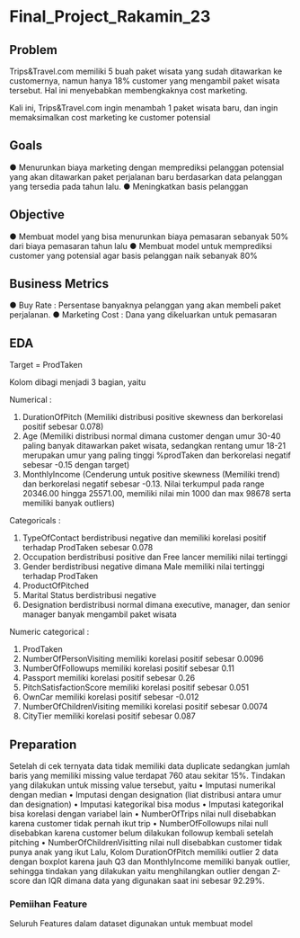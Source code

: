 # Final_Project_Rakamin_23
## Problem
Trips&Travel.com memiliki 5 buah paket wisata yang sudah ditawarkan ke customernya, namun hanya 18% customer yang mengambil paket wisata tersebut. Hal ini menyebabkan membengkaknya cost marketing.

Kali ini, Trips&Travel.com ingin menambah 1 paket wisata baru, dan ingin memaksimalkan cost marketing ke customer potensial

## Goals
● Menurunkan biaya marketing dengan memprediksi pelanggan potensial yang akan
ditawarkan paket perjalanan baru berdasarkan data pelanggan yang tersedia pada
tahun lalu.
● Meningkatkan basis pelanggan

## Objective
● Membuat model yang bisa menurunkan biaya pemasaran sebanyak 50% dari biaya
pemasaran tahun lalu
● Membuat model untuk memprediksi customer yang potensial agar basis pelanggan naik
sebanyak 80%

## Business Metrics
● Buy Rate : Persentase banyaknya pelanggan yang akan membeli paket perjalanan.
● Marketing Cost : Dana yang dikeluarkan untuk pemasaran

## EDA
Target = ProdTaken

Kolom dibagi menjadi 3 bagian, yaitu

Numerical :
1. DurationOfPitch (Memiliki distribusi positive skewness dan berkorelasi
positif sebesar 0.078)
2. Age (Memiliki distribusi normal dimana customer dengan umur 30-40
paling banyak ditawarkan paket wisata, sedangkan rentang umur 18-21
merupakan umur yang paling tinggi %prodTaken dan berkorelasi negatif
sebesar -0.15 dengan target)
3. MonthlyIncome (Cenderung untuk positive skewness (Memiliki trend) dan
berkorelasi negatif sebesar -0.13. Nilai terkumpul pada range 20346.00 hingga
25571.00, memiliki nilai min 1000 dan max 98678 serta memiliki banyak
outliers)

Categoricals :
1. TypeOfContact berdistribusi negative dan memiliki korelasi positif terhadap
ProdTaken sebesar 0.078
2. Occupation berdistribusi positive dan Free lancer memiliki nilai tertinggi
3. Gender berdistribusi negative dimana Male memiliki nilai tertinggi
terhadap ProdTaken
4. ProductOfPitched
5. Marital Status berdistribusi negative
6. Designation berdistribusi normal dimana executive, manager, dan senior
manager banyak mengambil paket wisata

Numeric categorical :
1. ProdTaken
2. NumberOfPersonVisiting memiliki korelasi positif sebesar 0.0096
3. NumberOfFollowups memiliki korelasi positif sebesar 0.11
4. Passport memiliki korelasi positif sebesar 0.26
5. PitchSatisfactionScore memiliki korelasi positif sebesar 0.051
6. OwnCar memiliki korelasi positif sebesar -0.012
7. NumberOfChildrenVisiting memiliki korelasi positif sebesar 0.0074
8. CityTier memiliki korelasi positif sebesar 0.087


## Preparation
Setelah di cek ternyata data tidak memiliki data duplicate sedangkan jumlah baris yang memiliki missing value terdapat
760 atau sekitar 15%. Tindakan yang dilakukan untuk missing value tersebut, yaitu
• Imputasi numerikal dengan median
• Imputasi dengan designation (liat distribusi antara umur dan designation)
• Imputasi kategorikal bisa modus
• Imputasi kategorikal bisa korelasi dengan variabel lain
• NumberOfTrips nilai null disebabkan karena customer tidak pernah ikut trip
• NumberOfFollowups nilai null disebabkan karena customer belum dilakukan followup kembali setelah pitching
• NumberOfChildrenVisitting nilai null disebabkan customer tidak punya anak yang ikut
Lalu, Kolom DurationOfPitch memiliki outlier 2 data dengan boxplot karena jauh Q3 dan MonthlyIncome memiliki
banyak outlier, sehingga tindakan yang dilakukan yaitu menghilangkan outlier dengan Z-score dan IQR dimana data
yang digunakan saat ini sebesar 92.29%.

### Pemiihan Feature
Seluruh Features dalam dataset digunakan untuk membuat model


